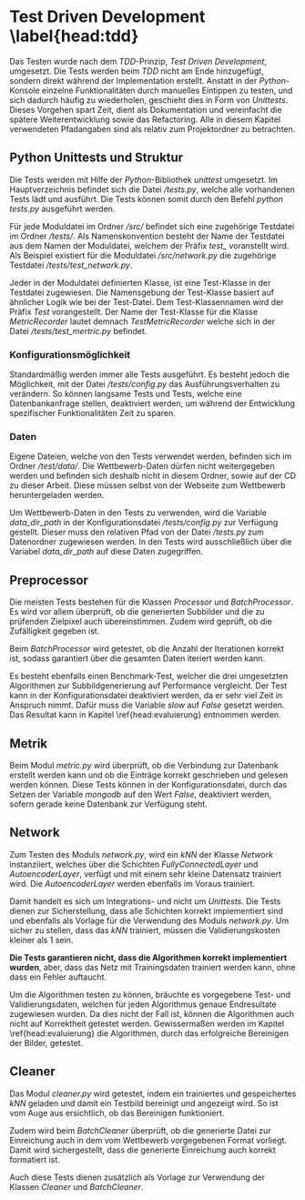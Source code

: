 # Test Driven Development \label{head:tdd}

Das Testen wurde nach dem *TDD*-Prinzip, *Test Driven Development*, umgesetzt. Die Tests werden beim *TDD* nicht am Ende hinzugefügt, sondern direkt während der Implementation erstellt. Anstatt in der *Python*-Konsole einzelne Funktionalitäten durch manuelles Eintippen zu testen, und sich dadurch häufig zu wiederholen, geschieht dies in Form von *Unittests*. Dieses Vorgehen spart Zeit, dient als Dokumentation und vereinfacht die spätere Weiterentwicklung sowie das Refactoring. Alle in diesem Kapitel verwendeten Pfadangaben sind als relativ zum Projektordner zu betrachten.

## Python Unittests und Struktur

Die Tests werden mit Hilfe der *Python*-Bibliothek *unittest* umgesetzt. Im Hauptverzeichnis befindet sich die Datei */tests.py*, welche alle vorhandenen Tests lädt und ausführt. Die Tests können somit durch den Befehl *python tests.py* ausgeführt werden.

Für jede Moduldatei im Ordner */src/* befindet sich eine zugehörige Testdatei im Ordner */tests/*. Als Namenskonvention besteht der Name der Testdatei aus dem Namen der Moduldatei, welchem der Präfix *test\_* voranstellt wird. Als Beispiel existiert für die Moduldatei */src/network.py* die zugehörige Testdatei */tests/test_network.py*.

Jeder in der Moduldatei definierten Klasse, ist eine Test-Klasse in der Testdatei zugewiesen. Die Namensgebung der Test-Klasse basiert auf ähnlicher Logik wie bei der Test-Datei. Dem Test-Klassennamen wird der Präfix *Test* vorangestellt. Der Name der Test-Klasse für die Klasse *MetricRecorder* lautet demnach *TestMetricRecorder* welche sich in der Datei */tests/test_mertric.py* befindet.

### Konfigurationsmöglichkeit

Standardmäßig werden immer alle Tests ausgeführt. Es besteht jedoch die Möglichkeit, mit der Datei */tests/config.py* das Ausführungsverhalten zu verändern. So können langsame Tests und Tests, welche eine Datenbankanfrage stellen, deaktiviert werden, um während der Entwicklung spezifischer Funktionalitäten Zeit zu sparen.

### Daten

Eigene Dateien, welche von den Tests verwendet werden, befinden sich im Ordner */test/data/*. Die Wettbewerb-Daten dürfen nicht weitergegeben werden und befinden sich deshalb nicht in diesem Ordner, sowie auf der CD zu dieser Arbeit. Diese müssen selbst von der Webseite zum Wettbewerb heruntergeladen werden.

Um Wettbewerb-Daten in den Tests zu verwenden, wird die Variable *data_dir_path* in der Konfigurationsdatei */tests/config.py* zur Verfügung gestellt. Dieser muss den relativen Pfad von der Datei */tests.py* zum Datenordner zugewiesen werden. In den Tests wird ausschließlich über die Variabel *data_dir_path* auf diese Daten zugegriffen.

## Preprocessor

Die meisten Tests bestehen für die Klassen *Processor* und *BatchProcessor*. Es wird vor allem überprüft, ob die generierten Subbilder und die zu prüfenden Zielpixel auch übereinstimmen. Zudem wird geprüft, ob die Zufälligkeit gegeben ist.

Beim *BatchProcessor* wird getestet, ob die Anzahl der Iterationen korrekt ist, sodass garantiert über die gesamten Daten iteriert werden kann.

Es besteht ebenfalls einen Benchmark-Test, welcher die drei umgesetzten Algorithmen zur Subbildgenerierung auf Performance vergleicht. Der Test kann in der Konfigurationsdatei deaktiviert werden, da er sehr viel Zeit in Anspruch nimmt. Dafür muss die Variable *slow* auf *False* gesetzt werden. Das Resultat kann in Kapitel \ref{head:evaluierung} entnommen werden.

## Metrik

Beim Modul *metric.py* wird überprüft, ob die Verbindung zur Datenbank erstellt werden kann und ob die Einträge korrekt geschrieben und gelesen werden können. Diese Tests können in der Konfigurationsdatei, durch das Setzen der Variable *mongodb* auf den Wert *False*, deaktiviert werden, sofern gerade keine Datenbank zur Verfügung steht.

## Network

Zum Testen des Moduls *network.py*, wird ein *kNN* der Klasse *Network* instanziiert, welches über die Schichten *FullyConnectedLayer* und *AutoencoderLayer*, verfügt und mit einem sehr kleine Datensatz trainiert wird. Die *AutoencoderLayer* werden ebenfalls im Voraus trainiert.

Damit handelt es sich um Integrations- und nicht um *Unittests*. Die Tests dienen zur Sicherstellung, dass alle Schichten korrekt implementiert sind und ebenfalls als Vorlage für die Verwendung des Moduls *network.py*. Um sicher zu stellen, dass das *kNN* trainiert, müssen die Validierungskosten kleiner als 1 sein.

**Die Tests garantieren nicht, dass die Algorithmen korrekt implementiert wurden**, aber, dass das Netz mit Trainingsdaten trainiert werden kann, ohne dass ein Fehler auftaucht.

Um die Algorithmen testen zu können, bräuchte es vorgegebene Test- und Validierungsdaten, welchen für jeden Algorithmus genaue Endresultate zugewiesen wurden. Da dies nicht der Fall ist, können die Algorithmen auch nicht auf Korrektheit getestet werden. Gewissermaßen werden im Kapitel \ref{head:evaluierung} die Algorithmen, durch das erfolgreiche Bereinigen der Bilder, getestet.

## Cleaner

Das Modul *cleaner.py* wird getestet, indem ein trainiertes und gespeichertes *kNN* geladen und damit ein Testbild bereinigt und angezeigt wird. So ist vom Auge aus ersichtlich, ob das Bereinigen funktioniert.

Zudem wird beim *BatchCleaner* überprüft, ob die generierte Datei zur Einreichung auch in dem vom Wettbewerb vorgegebenen Format vorliegt. Damit wird sichergestellt, dass die generierte Einreichung auch korrekt formatiert ist.

Auch diese Tests dienen zusätzlich als Vorlage zur Verwendung der Klassen *Cleaner* und *BatchCleaner*.
